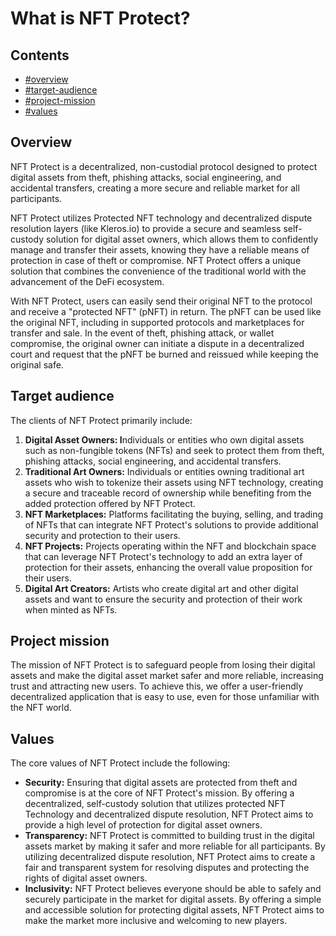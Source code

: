 # What is NFT Protect?

## Contents

* [#overview](what-is-nft-protect.md#overview "mention")
* [#target-audience](what-is-nft-protect.md#target-audience "mention")
* [#project-mission](what-is-nft-protect.md#project-mission "mention")
* [#values](what-is-nft-protect.md#values "mention")

## Overview

NFT Protect is a decentralized, non-custodial protocol designed to protect digital assets from theft, phishing attacks, social engineering, and accidental transfers, creating a more secure and reliable market for all participants.

NFT Protect utilizes Protected NFT technology and decentralized dispute resolution layers (like Kleros.io) to provide a secure and seamless self-custody solution for digital asset owners, which allows them to confidently manage and transfer their assets, knowing they have a reliable means of protection in case of theft or compromise. NFT Protect offers a unique solution that combines the convenience of the traditional world with the advancement of the DeFi ecosystem.

With NFT Protect, users can easily send their original NFT to the protocol and receive a "protected NFT" (pNFT) in return. The pNFT can be used like the original NFT, including in supported protocols and marketplaces for transfer and sale. In the event of theft, phishing attack, or wallet compromise, the original owner can initiate a dispute in a decentralized court and request that the pNFT be burned and reissued while keeping the original safe.

## Target audience

The clients of NFT Protect primarily include:

1. **Digital Asset Owners: I**ndividuals or entities who own digital assets such as non-fungible tokens (NFTs) and seek to protect them from theft, phishing attacks, social engineering, and accidental transfers.
2. **Traditional Art Owners:** Individuals or entities owning traditional art assets who wish to tokenize their assets using NFT technology, creating a secure and traceable record of ownership while benefiting from the added protection offered by NFT Protect.
3. **NFT Marketplaces:** Platforms facilitating the buying, selling, and trading of NFTs that can integrate NFT Protect's solutions to provide additional security and protection to their users.
4. **NFT Projects:** Projects operating within the NFT and blockchain space that can leverage NFT Protect's technology to add an extra layer of protection for their assets, enhancing the overall value proposition for their users.
5. **Digital Art Creators:** Artists who create digital art and other digital assets and want to ensure the security and protection of their work when minted as NFTs.

## Project mission

The mission of NFT Protect is to safeguard people from losing their digital assets and make the digital asset market safer and more reliable, increasing trust and attracting new users. To achieve this, we offer a user-friendly decentralized application that is easy to use, even for those unfamiliar with the NFT world.

## Values

The core values of NFT Protect include the following:

* **Security:** Ensuring that digital assets are protected from theft and compromise is at the core of NFT Protect's mission. By offering a decentralized, self-custody solution that utilizes protected NFT Technology and decentralized dispute resolution, NFT Protect aims to provide a high level of protection for digital asset owners.
* **Transparency:** NFT Protect is committed to building trust in the digital assets market by making it safer and more reliable for all participants. By utilizing decentralized dispute resolution, NFT Protect aims to create a fair and transparent system for resolving disputes and protecting the rights of digital asset owners.
* **Inclusivity:** NFT Protect believes everyone should be able to safely and securely participate in the market for digital assets. By offering a simple and accessible solution for protecting digital assets, NFT Protect aims to make the market more inclusive and welcoming to new players.
